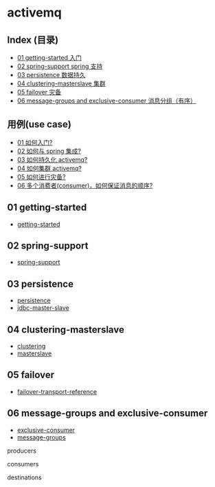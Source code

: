 # activemq

## Index (目录)

- [01 getting-started 入门](#01-getting-started)
- [02 spring-support spring 支持](#02-spring-support)
- [03 persistence 数据持久](#03-persistence)
- [04 clustering-masterslave 集群](#04-clustering-masterslave)
- [05 failover 灾备](#05-failover)
- [06 message-groups and exclusive-consumer 消息分组（有序）](#06-message-groups-and-exclusive-consumer)

## 用例(use case)

- [01 如何入门?](#01-getting-started)
- [02 如何与 spring 集成?](#02-spring-support)
- [03 如何持久化 activemq?](#03-persistence)
- [04 如何集群 activemq?](#04-clustering-masterslave)
- [05 如何进行灾备?](#05-failover)
- [06 多个消费者(consumer)，如何保证消息的顺序?](#06-message-groups-and-exclusive-consumer)

## 01 getting-started

- [getting-started](http://activemq.apache.org/getting-started.html)

## 02 spring-support

- [spring-support](http://activemq.apache.org/spring-support.html)

## 03 persistence

- [persistence](http://activemq.apache.org/persistence.html)
- [jdbc-master-slave](http://activemq.apache.org/jdbc-master-slave.html)

## 04 clustering-masterslave

- [clustering](http://activemq.apache.org/clustering.html)
- [masterslave](http://activemq.apache.org/masterslave.html)

## 05 failover

- [failover-transport-reference](http://activemq.apache.org/failover-transport-reference.html)

## 06 message-groups and exclusive-consumer

- [exclusive-consumer](http://activemq.apache.org/exclusive-consumer.html)
- [message-groups](http://activemq.apache.org/message-groups.html)

producers

consumers

destinations
